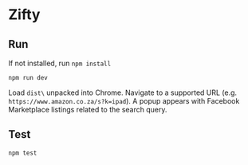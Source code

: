 # Zifty

## Run

If not installed, run `npm install`

`npm run dev`

Load `dist\` unpacked into Chrome. Navigate to a supported URL (e.g. `https://www.amazon.co.za/s?k=ipad`). A popup appears with Facebook Marketplace listings related to the search query.

## Test

`npm test`
